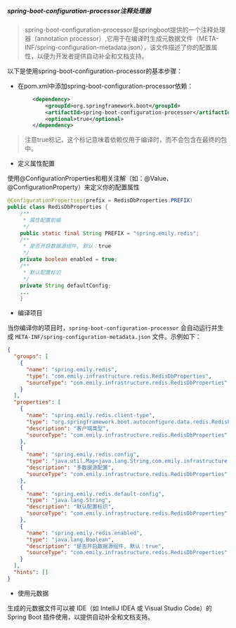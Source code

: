 ##### spring-boot-configuration-processor注释处理器

> spring-boot-configuration-processor是springboot提供的一个注释处理器（annotation processor）,它用于在编译时生成元数据文件（META-INF/spring-configuration-metadata.json），该文件描述了你的配置属性，以便为开发者提供自动补全和文档支持。

以下是使用spring-boot-configuration-processor的基本步骤：

- 在pom.xml中添加spring-boot-configuration-processor依赖：

```xml
        <dependency>
            <groupId>org.springframework.boot</groupId>
            <artifactId>spring-boot-configuration-processor</artifactId>
            <optional>true</optional>
        </dependency>
```

> 注意<optional>true</optional>标记，这个标记意味着依赖仅用于编译时，而不会包含在最终的包中。

- 定义属性配置

使用@ConfigurationProperties和相关注解（如：@Value、@ConfigurationProperty）来定义你的配置属性

```java
@ConfigurationProperties(prefix = RedisDbProperties.PREFIX)
public class RedisDbProperties {
    /**
     * 属性配置前缀
     */
    public static final String PREFIX = "spring.emily.redis";
    /**
     * 是否开启数据源组件, 默认：true
     */
    private boolean enabled = true;
    /**
     * 默认配置标识
     */
    private String defaultConfig;
    ...
    }
```

- 编译项目

当你编译你的项目时，`spring-boot-configuration-processor` 会自动运行并生成 `META-INF/spring-configuration-metadata.json` 文件。示例如下：

```json
{
  "groups": [
    {
      "name": "spring.emily.redis",
      "type": "com.emily.infrastructure.redis.RedisDbProperties",
      "sourceType": "com.emily.infrastructure.redis.RedisDbProperties"
    }
  ],
  "properties": [
    {
      "name": "spring.emily.redis.client-type",
      "type": "org.springframework.boot.autoconfigure.data.redis.RedisProperties$ClientType",
      "description": "客户端类型",
      "sourceType": "com.emily.infrastructure.redis.RedisDbProperties"
    },
    {
      "name": "spring.emily.redis.config",
      "type": "java.util.Map<java.lang.String,com.emily.infrastructure.redis.RedisProperties>",
      "description": "多数据源配置",
      "sourceType": "com.emily.infrastructure.redis.RedisDbProperties"
    },
    {
      "name": "spring.emily.redis.default-config",
      "type": "java.lang.String",
      "description": "默认配置标识",
      "sourceType": "com.emily.infrastructure.redis.RedisDbProperties"
    },
    {
      "name": "spring.emily.redis.enabled",
      "type": "java.lang.Boolean",
      "description": "是否开启数据源组件, 默认：true",
      "sourceType": "com.emily.infrastructure.redis.RedisDbProperties"
    }
  ],
  "hints": []
}
```



- 使用元数据

生成的元数据文件可以被 IDE（如 IntelliJ IDEA 或 Visual Studio Code）的 Spring Boot 插件使用，以提供自动补全和文档支持。
